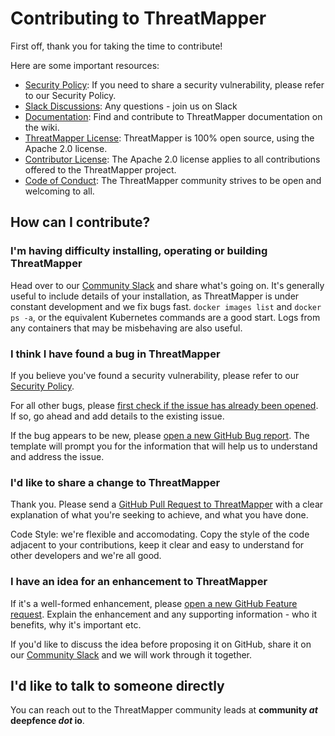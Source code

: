 # Contributing to ThreatMapper

First off, thank you for taking the time to contribute!

Here are some important resources:
 
  * [Security Policy](SECURITY.md): If you need to share a security vulnerability, please refer to our Security Policy.
  * [Slack Discussions](https://join.slack.com/t/deepfence-community/shared_invite/zt-podmzle9-5X~qYx8wMaLt9bGWwkSdgQ): Any questions - join us on Slack
  * [Documentation](https://github.com/deepfence/ThreatMapper/wiki): Find and contribute to ThreatMapper documentation on the wiki.
  * [ThreatMapper License](LICENSE): ThreatMapper is 100% open source, using the Apache 2.0 license.
  * [Contributor License](https://docs.github.com/en/github/site-policy/github-terms-of-service#6-contributions-under-repository-license): The Apache 2.0 license applies to all contributions offered to the ThreatMapper project.
  * [Code of Conduct](CODE_OF_CONDUCT.md): The ThreatMapper community strives to be open and welcoming to all.

## How can I contribute?

### I'm having difficulty installing, operating or building ThreatMapper

Head over to our [Community Slack](https://join.slack.com/t/deepfence-community/shared_invite/zt-podmzle9-5X~qYx8wMaLt9bGWwkSdgQ) and share what's going on.  It's generally useful to include details of your installation, as ThreatMapper is under constant development and we fix bugs fast. `docker images list` and `docker ps -a`, or the equivalent Kubernetes commands are a good start.  Logs from any containers that may be misbehaving are also useful.

### I think I have found a bug in ThreatMapper

If you believe you've found a security vulnerability, please refer to our [Security Policy](SECURITY.md).

For all other bugs, please [first check if the issue has already been opened](https://github.com/deepfence/ThreatMapper/issues).  If so, go ahead and add details to the existing issue.

If the bug appears to be new, please [open a new GitHub Bug report](https://github.com/deepfence/ThreatMapper/issues/new/choose).  The template will prompt you for the information that will help us to understand and address the issue.

### I'd like to share a change to ThreatMapper

Thank you.  Please send a [GitHub Pull Request to ThreatMapper](https://docs.github.com/en/pull-requests/collaborating-with-pull-requests/proposing-changes-to-your-work-with-pull-requests/about-pull-requests) with a clear explanation of what you're seeking to achieve, and what you have done.

Code Style: we're flexible and accomodating. Copy the style of the code adjacent to your contributions, keep it clear and easy to understand for other developers and we're all good.

### I have an idea for an enhancement to ThreatMapper

If it's a well-formed enhancement, please [open a new GitHub Feature request](https://github.com/deepfence/ThreatMapper/issues/new/choose).  Explain the enhancement and any supporting information - who it benefits, why it's important etc.

If you'd like to discuss the idea before proposing it on GitHub, share it on our [Community Slack](https://join.slack.com/t/deepfence-community/shared_invite/zt-podmzle9-5X~qYx8wMaLt9bGWwkSdgQ) and we will work through it together.

## I'd like to talk to someone directly

You can reach out to the ThreatMapper community leads at **community *at* deepfence *dot* io**.